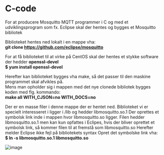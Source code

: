 # C-code

For at producere Mosquitto MQTT programmer i C og med et udviklingsprogram som fx. Eclipse skal der hentes og bygges et Mosquitto bibliotek <br>

Biblioteket hentes ned lokalt i en mappe vha: <br>
**git clone https://github.com/eclipse/mosquitto**

For at få biblioteket til at virke på CentOS skal der hentes et stykke software der hedder **openssl-devel** <br>
**$ yum install openssl-devel**

Herefter kan biblioteket bygges vha make, så det passer til den maskine programmet skal afvikles på. <br>
Mens man opholder sig i mappen med det nye clonede bibliotek bygges koden med flg. kommando: <br>
**make all WITH_CJSON=no WITH_DOCS=no**

Der er en masse filer i denne mappe der er hentet ned. 
Biblioteket vi er specielt interesseret i ligger i /lib og hedder libmosquitto.so.1
Der oprettes et symbolsk link inde i mappen hvor libmosquitto.so ligger. 
Filen hedder libmosquitto.so.1 men kan kun opfattes i Eclipes, hvis der bliver oprettet et symbolsk link, så kommer filen til at fremstå som libmosquitto.so 
Herefter melder Eclipse ikke fejl på bibliotekets syntax
Opret det symbolske link vha: <br>
**$ ln -s libmosquitto.so.1 libmosquitto.so**

![image](https://user-images.githubusercontent.com/84921655/120499053-08943580-c3c0-11eb-92e4-477f0fc34506.png)
